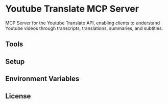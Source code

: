 # Youtube Translate MCP Server
MCP Server for the Youtube Translate API, enabling clients to understand Youtube videos through transcripts, translations, summaries, and subtitles.

## Tools


## Setup

## Environment Variables


## License